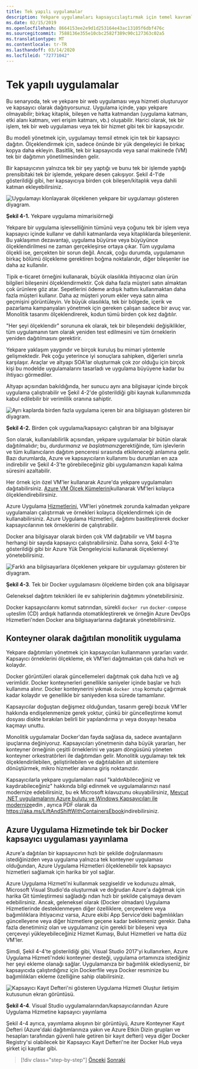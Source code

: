 ```yaml
---
title: Tek yapılı uygulamalar
description: Yekpare uygulamaları kapsayıcılaştırmak için temel kavramları anlayın.
ms.date: 02/15/2019
ms.openlocfilehash: 8664153ee2e9d1d253164e43ac13105f6dbf476c
ms.sourcegitcommit: 7588136e355e10cbc2582f389c90c127363c02a5
ms.translationtype: MT
ms.contentlocale: tr-TR
ms.lasthandoff: 03/14/2020
ms.locfileid: "72771042"
---
```

# <a name="monolithic-applications"></a>Tek yapılı uygulamalar

Bu senaryoda, tek ve yekpare bir web uygulaması veya hizmeti oluşturuyor ve kapsayıcı olarak dağıtıyorsunuz. Uygulama içinde, yapı yekpare olmayabilir; birkaç kitaplık, bileşen ve hatta katmandan (uygulama katmanı, etki alanı katmanı, veri erişim katmanı, vb.) oluşabilir. Harici olarak, tek bir işlem, tek bir web uygulaması veya tek bir hizmet gibi tek bir kapsayıcıdır.

Bu modeli yönetmek için, uygulamayı temsil etmek için tek bir kapsayıcı dağıtın. Ölçeklendirmek için, sadece önünde bir yük dengeleyici ile birkaç kopya daha ekleyin. Basitlik, tek bir kapsayıcıda veya sanal makinede (VM) tek bir dağıtımın yönetilmesinden gelir.

Bir kapsayıcının yalnızca tek bir şey yaptığı ve bunu tek bir işlemde yaptığı prensibitaki tek bir işlemde, yekpare desen çakışıyor. Şekil 4-1'de gösterildiği gibi, her kapsayıcıya birden çok bileşen/kitaplık veya dahili katman ekleyebilirsiniz.

![Uygulamayı klonlayarak ölçeklenen yekpare bir uygulamayı gösteren diyagram.](./media/monolithic-applications/monolithic-application-architecture-example.png)

**Şekil 4-1.** Yekpare uygulama mimarisiörneği

Yekpare bir uygulama işlevselliğinin tümünü veya çoğunu tek bir işlem veya kapsayıcı içinde kullanır ve dahili katmanlarda veya kitaplıklarda bileşenlenir. Bu yaklaşımın dezavantajı, uygulama büyürse veya büyüyünce ölçeklendirilmesi ne zaman gerçekleşirse ortaya çıkar. Tüm uygulama ölçekli ise, gerçekten bir sorun değil. Ancak, çoğu durumda, uygulamanın birkaç bölümü ölçekleme gerektiren boğma noktalarıdır, diğer bileşenler ise daha az kullanılır.

Tipik e-ticaret örneğini kullanarak, büyük olasılıkla ihtiyacınız olan ürün bilgileri bileşenini ölçeklendirmektir. Çok daha fazla müşteri satın almaktan çok ürünlere göz atar. Sepetlerini ödeme ardışık hattını kullanmaktan daha fazla müşteri kullanır. Daha az müşteri yorum ekler veya satın alma geçmişini görüntüleyin. Ve büyük olasılıkla, tek bir bölgede, içerik ve pazarlama kampanyaları yönetmek için gereken çalışan sadece bir avuç var. Monolitik tasarımı ölçeklendirerek, kodun tümü birden çok kez dağıtılır.

"Her şeyi ölçeklendir" sorununa ek olarak, tek bir bileşendeki değişiklikler, tüm uygulamanın tam olarak yeniden test edilmesini ve tüm örneklerin yeniden dağıtılmasını gerektirir.

Yekpare yaklaşım yaygındır ve birçok kuruluş bu mimari yöntemle gelişmektedir. Pek çoğu yeterince iyi sonuçlara sahipken, diğerleri sınırla karşılaşır. Araçlar ve altyapı SOA'lar oluşturmak çok zor olduğu için birçok kişi bu modelde uygulamalarını tasarladı ve uygulama büyüyene kadar bu ihtiyacı görmediler.

Altyapı açısından bakıldığında, her sunucu aynı ana bilgisayar içinde birçok uygulama çalıştırabilir ve Şekil 4-2'de gösterildiği gibi kaynak kullanımınızda kabul edilebilir bir verimlilik oranına sahiptir.

![Ayrı kaplarda birden fazla uygulama içeren bir ana bilgisayarı gösteren bir diyagram.](./media/monolithic-applications/host-with-multiple-apps-containers.png)

**Şekil 4-2.** Birden çok uygulama/kapsayıcı çalıştıran bir ana bilgisayar

Son olarak, kullanılabilirlik açısından, yekpare uygulamalar bir bütün olarak dağıtılmalıdır; bu, *durdurmanız ve başlatmanız*gerektiğinde, tüm işlevlerin ve tüm kullanıcıların dağıtım penceresi sırasında etkileneceği anlamına gelir. Bazı durumlarda, Azure ve kapsayıcıların kullanımı bu durumları en aza indirebilir ve Şekil 4-3'te görebileceğiniz gibi uygulamanızın kapalı kalma süresini azaltabilir.

Her örnek için özel VM'ler kullanarak Azure'da yekpare uygulamaları dağıtabilirsiniz. [Azure VM Ölçek Kümelerini](https://docs.microsoft.com/azure/virtual-machine-scale-sets/)kullanarak VM'leri kolayca ölçeklendirebilirsiniz.

Azure Uygulama [Hizmetlerini,](https://azure.microsoft.com/services/app-service/) VM'leri yönetmek zorunda kalmadan yekpare uygulamaları çalıştırmak ve örnekleri kolayca ölçeklendirmek için de kullanabilirsiniz. Azure Uygulama Hizmetleri, dağıtımı basitleştirerek docker kapsayıcılarının tek örneklerini de çalıştırabilir.

Docker ana bilgisayar olarak birden çok VM dağıtabilir ve VM başına herhangi bir sayıda kapsayıcı çalıştırabilirsiniz. Daha sonra, Şekil 4-3'te gösterildiği gibi bir Azure Yük Dengeleyicisi kullanarak ölçeklemeyi yönetebilirsiniz.

![Farklı ana bilgisayarlara ölçeklenen yekpare bir uygulamayı gösteren bir diyagram.](./media/monolithic-applications/multiple-hosts-from-single-docker-container.png)

**Şekil 4-3**. Tek bir Docker uygulamasını ölçekleme birden çok ana bilgisayar

Geleneksel dağıtım teknikleri ile ev sahiplerinin dağıtımını yönetebilirsiniz.

Docker kapsayıcılarını komut satırından, sürekli `docker run` `docker-compose up`teslim (CD) ardışık hatlarında otomatikleştirerek ve örneğin Azure DevOps Hizmetleri'nden Docker ana bilgisayarlarına dağıtarak yönetebilirsiniz.

## <a name="monolithic-application-deployed-as-a-container"></a>Konteyner olarak dağıtılan monolitik uygulama

Yekpare dağıtımları yönetmek için kapsayıcıları kullanmanın yararları vardır. Kapsayıcı örneklerini ölçekleme, ek VM'leri dağıtmaktan çok daha hızlı ve kolaydır.

Docker görüntüleri olarak güncellemeleri dağıtmak çok daha hızlı ve ağ verimlidir. Docker konteynerleri genellikle saniyeler içinde başlar ve hızlı kullanıma alınır. Docker konteynerini yıkmak `docker stop` komutu çağırmak kadar kolaydır ve genellikle bir saniyeden kısa sürede tamamlanır.

Kapsayıcılar doğuştan değişmez olduğundan, tasarım gereği bozuk VM'ler hakkında endişelenmenize gerek yoktur, çünkü bir güncelleştirme komut dosyası diskte bırakılan belirli bir yapılandırma yı veya dosyayı hesaba kaçmayı unuttu.

Monolitik uygulamalar Docker'dan fayda sağlasa da, sadece avantajların ipuçlarına değiniyoruz. Kapsayıcıları yönetmenin daha büyük yararları, her konteyner örneğinin çeşitli örneklerini ve yaşam döngüsünü yöneten konteyner orkestratörleri ile dağıtımdan gelir. Monolitik uygulamayı tek tek ölçeklendirilebilen, geliştirilebilen ve dağıtılabilen alt sistemlere dönüştürmek, mikro hizmetler alanına giriş noktanızdır.

Kapsayıcılarla yekpare uygulamaları nasıl "kaldırAbileceğiniz ve kaydırabileceğiniz" hakkında bilgi edinmek ve uygulamalarınızı nasıl modernize edebilirsiniz, bu ek Microsoft kılavuzunu okuyabilirsiniz, [Mevcut .NET uygulamalarını Azure bulutu ve Windows Kapsayıcıları ile modernize](../../modernize-with-azure-containers/index.md)edin , ayrıca PDF olarak da <https://aka.ms/LiftAndShiftWithContainersEbook>indirebilirsiniz.

## <a name="publish-a-single-docker-container-app-to-azure-app-service"></a>Azure Uygulama Hizmetinde tek bir Docker kapsayıcı uygulaması yayınlama

Azure'a dağıtılan bir kapsayıcının hızlı bir şekilde doğrulanmasını istediğinizden veya uygulama yalnızca tek konteyner uygulaması olduğundan, Azure Uygulama Hizmetleri ölçeklenebilir tek kapsayıcı hizmetleri sağlamak için harika bir yol sağlar.

Azure Uygulama Hizmeti'ni kullanmak sezgiseldir ve kodunuzu almak, Microsoft Visual Studio'da oluşturmak ve doğrudan Azure'a dağıtmak için harika Git tümleştirmesi sağladığı ndan hızlı bir şekilde çalışmaya devam edebilirsiniz. Ancak, geleneksel olarak (Docker olmadan) Uygulama Hizmetlerinde desteklenmeyen diğer özelliklere, çerçevelere veya bağımlılıklara ihtiyacınız varsa, Azure ekibi App Service'deki bağımlılıkları güncelleyene veya diğer hizmetlere geçene kadar beklemeniz gerekir. Daha fazla denetiminiz olan ve uygulamanız için gerekli bir bileşeni veya çerçeveyi yükleyebileceğiniz Hizmet Kumaşı, Bulut Hizmetleri ve hatta düz VM'ler.

Şimdi, Şekil 4-4'te gösterildiği gibi, Visual Studio 2017'yi kullanırken, Azure Uygulama Hizmeti'ndeki konteyner desteği, uygulama ortamınıza istediğiniz her şeyi ekleme olanağı sağlar. Uygulamanıza bir bağımlılık eklediyseniz, bir kapsayıcıda çalıştırdığınız için Dockerfile veya Docker resminize bu bağımlılıkları ekleme özelliğine sahip olabilirsiniz.

![Kapsayıcı Kayıt Defteri'ni gösteren Uygulama Hizmeti Oluştur iletişim kutusunun ekran görüntüsü.](./media/monolithic-applications/publish-azure-app-service-container.png)

**Şekil 4-4**. Visual Studio uygulamalarından/kapsayıcılarından Azure Uygulama Hizmetine kapsayıcı yayınlama

Şekil 4-4 ayrıca, yayımlama akışının bir görüntüyü, Azure Konteyner Kayıt Defteri (Azure'daki dağıtımlarınıza yakın ve Azure Etkin Dizin grupları ve hesapları tarafından güvenli hale getiren bir kayıt defteri) veya diğer Docker Registry'si olabilecek bir Kapsayıcı Kayıt Defteri'ne iter Docker Hub veya şirket içi kayıtlar gibi.

>[!div class="step-by-step"]
>[Önceki](common-container-design-principles.md)
>[Sonraki](state-and-data-in-docker-applications.md)
